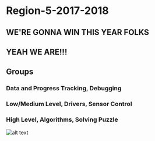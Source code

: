 # Region-5-2017-2018

## WE'RE GONNA WIN THIS YEAR FOLKS

## YEAH WE ARE!!!

## Groups
### Data and Progress Tracking, Debugging
### Low/Medium Level, Drivers, Sensor Control
### High Level, Algorithms, Solving Puzzle

![alt text](https://cdn.vox-cdn.com/thumbor/SjXzMXmSyvsccVXmpAMBzAMrq3Q=/0x2:554x371/1280x854/cdn.vox-cdn.com/uploads/chorus_image/image/48401727/Screen_Shot_2015-12-21_at_8.21.47_AM.0.0.png)
